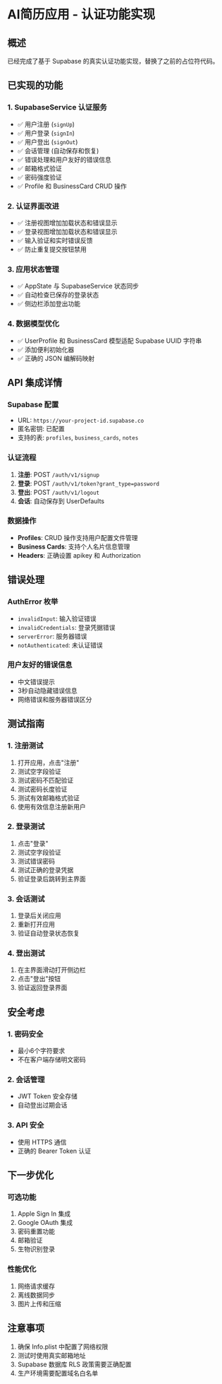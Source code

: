 # AI简历应用 - 认证功能实现

## 概述
已经完成了基于 Supabase 的真实认证功能实现，替换了之前的占位符代码。

## 已实现的功能

### 1. SupabaseService 认证服务
- ✅ 用户注册 (`signUp`)
- ✅ 用户登录 (`signIn`) 
- ✅ 用户登出 (`signOut`)
- ✅ 会话管理 (自动保存和恢复)
- ✅ 错误处理和用户友好的错误信息
- ✅ 邮箱格式验证
- ✅ 密码强度验证
- ✅ Profile 和 BusinessCard CRUD 操作

### 2. 认证界面改进
- ✅ 注册视图增加加载状态和错误显示
- ✅ 登录视图增加加载状态和错误显示
- ✅ 输入验证和实时错误反馈
- ✅ 防止重复提交按钮禁用

### 3. 应用状态管理
- ✅ AppState 与 SupabaseService 状态同步
- ✅ 自动检查已保存的登录状态
- ✅ 侧边栏添加登出功能

### 4. 数据模型优化
- ✅ UserProfile 和 BusinessCard 模型适配 Supabase UUID 字符串
- ✅ 添加便利初始化器
- ✅ 正确的 JSON 编解码映射

## API 集成详情

### Supabase 配置
- URL: `https://your-project-id.supabase.co`
- 匿名密钥: 已配置
- 支持的表: `profiles`, `business_cards`, `notes`

### 认证流程
1. **注册**: POST `/auth/v1/signup`
2. **登录**: POST `/auth/v1/token?grant_type=password`
3. **登出**: POST `/auth/v1/logout`
4. **会话**: 自动保存到 UserDefaults

### 数据操作
- **Profiles**: CRUD 操作支持用户配置文件管理
- **Business Cards**: 支持个人名片信息管理
- **Headers**: 正确设置 apikey 和 Authorization

## 错误处理

### AuthError 枚举
- `invalidInput`: 输入验证错误
- `invalidCredentials`: 登录凭据错误
- `serverError`: 服务器错误
- `notAuthenticated`: 未认证错误

### 用户友好的错误信息
- 中文错误提示
- 3秒自动隐藏错误信息
- 网络错误和服务器错误区分

## 测试指南

### 1. 注册测试
1. 打开应用，点击"注册"
2. 测试空字段验证
3. 测试密码不匹配验证
4. 测试密码长度验证
5. 测试有效邮箱格式验证
6. 使用有效信息注册新用户

### 2. 登录测试
1. 点击"登录"
2. 测试空字段验证
3. 测试错误密码
4. 测试正确的登录凭据
5. 验证登录后跳转到主界面

### 3. 会话测试
1. 登录后关闭应用
2. 重新打开应用
3. 验证自动登录状态恢复

### 4. 登出测试
1. 在主界面滑动打开侧边栏
2. 点击"登出"按钮
3. 验证返回登录界面

## 安全考虑

### 1. 密码安全
- 最小6个字符要求
- 不在客户端存储明文密码

### 2. 会话管理
- JWT Token 安全存储
- 自动登出过期会话

### 3. API 安全
- 使用 HTTPS 通信
- 正确的 Bearer Token 认证

## 下一步优化

### 可选功能
1. Apple Sign In 集成
2. Google OAuth 集成
3. 密码重置功能
4. 邮箱验证
5. 生物识别登录

### 性能优化
1. 网络请求缓存
2. 离线数据同步
3. 图片上传和压缩

## 注意事项

1. 确保 Info.plist 中配置了网络权限
2. 测试时使用真实邮箱地址
3. Supabase 数据库 RLS 政策需要正确配置
4. 生产环境需要配置域名白名单 
